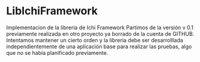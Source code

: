 LibIchiFramework
================

Implementacion de la libreria de Ichi Framework
Partimos de la versión v 0.1 previamente realizada en otro proyecto ya borrado de la cuenta de GITHUB. Intentamos mantener un cierto orden y la libreria debe ser desarrolllada independientemente de una aplicación base para realizar las pruebas, algo que no se había planificado previamente.